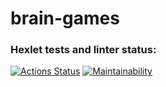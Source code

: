 # brain-games
### Hexlet tests and linter status:
[![Actions Status](https://github.com/Kaun/python-project-lvl1/workflows/hexlet-check/badge.svg)](https://github.com/Kaun/python-project-lvl1/actions)
[![Maintainability](https://api.codeclimate.com/v1/badges/a99a88d28ad37a79dbf6/maintainability)](https://codeclimate.com/github/Kaun/python-project-lvl1)
